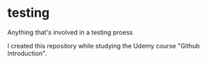 # testing
Anything that's involved in a testing proess

I created this repository while studying the Udemy course "Github Introduction".
